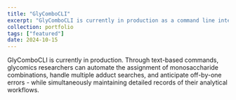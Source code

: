 ```yaml
---
title: "GlyComboCLI"
excerpt: "GlyComboCLI is currently in production as a command line interface with all of the functionality of GlyCombo. (Click for more information)<br/>"
collection: portfolio
tags: ["featured"]
date: 2024-10-15
---
```


GlyComboCLI is currently in production. Through text-based commands, glycomics researchers can automate the assignment of monosaccharide combinations, handle multiple adduct searches, and anticipate off-by-one errors - while simultaneously maintaining detailed records of their analytical workflows.

